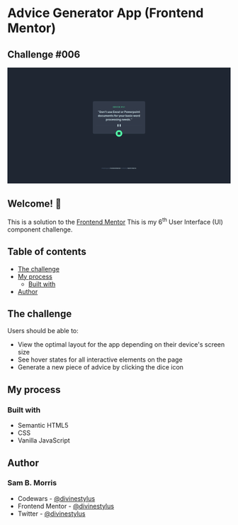 # Advice Generator App (Frontend Mentor)
## Challenge #006

![Design preview for the Advice Generator App coding challenge](./images/page-view.png)

## Welcome! 👋

This is a solution to the [Frontend Mentor](https://www.frontendmentor.io) This is my 6<sup>th</sup>  User Interface (UI) component challenge.

## Table of contents

- [The challenge](#the-challenge)
- [My process](#my-process)
  - [Built with](#built-with)
- [Author](#author)


## The challenge

Users should be able to:

- View the optimal layout for the app depending on their device's screen size
- See hover states for all interactive elements on the page
- Generate a new piece of advice by clicking the dice icon

## My process
### Built with

- Semantic HTML5
- CSS
- Vanilla JavaScript

## Author
### Sam B. Morris
- Codewars - [@divinestylus](www..com)
- Frontend Mentor - [@divinestylus](https://www.frontendmentor.io/profile/divinestylus)
- Twitter - [@divinestylus](https://www.twitter.com/divinestylus)